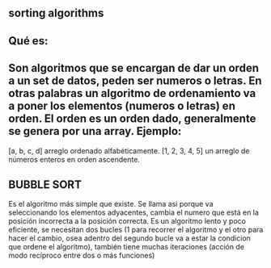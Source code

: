 sorting algorithms
-------------------

Qué es:
-------
Son algoritmos que se encargan de dar un orden a un set de datos, peden ser numeros o letras. En otras palabras un algoritmo de ordenamiento va a poner los
elementos (numeros o letras) en orden. El orden es un orden dado, generalmente se genera por una array.
Ejemplo:
-------
[a, b, c, d] arreglo ordenado alfabéticamente.
[1, 2, 3, 4, 5] un arreglo de números enteros en orden ascendente.

BUBBLE SORT
------------
Es el algoritmo más simple que existe. Se llama asi porque va seleccionando los elementos adyacentes, cambia el numero que está en la posición incorrecta a
la posición correcta. Es un algoritmo lento y poco eficiente, se necesitan dos bucles (1 para recorrer el algoritmo y el otro para hacer el cambio, osea 
adentro del segundo bucle va a estar la condicion que ordene el algoritmo), también tiene muchas iteraciones (acción de modo recíproco entre dos o más 
funciones)
